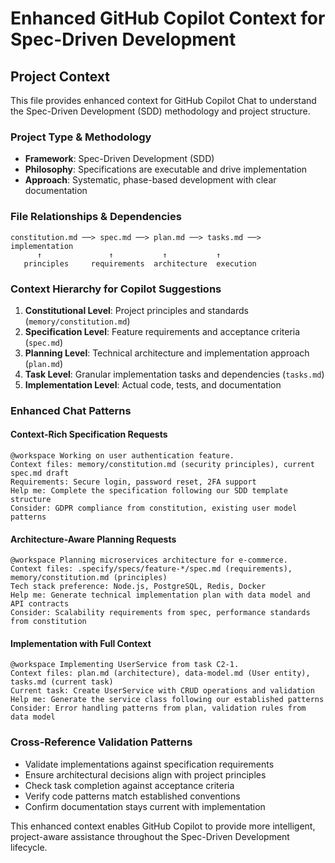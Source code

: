 # Enhanced GitHub Copilot Context for Spec-Driven Development

## Project Context

This file provides enhanced context for GitHub Copilot Chat to understand the Spec-Driven Development (SDD) methodology and project structure.

### Project Type & Methodology
- **Framework**: Spec-Driven Development (SDD)
- **Philosophy**: Specifications are executable and drive implementation
- **Approach**: Systematic, phase-based development with clear documentation

### File Relationships & Dependencies
```
constitution.md ──> spec.md ──> plan.md ──> tasks.md ──> implementation
      ↑               ↑           ↑           ↑
   principles     requirements  architecture  execution
```

### Context Hierarchy for Copilot Suggestions
1. **Constitutional Level**: Project principles and standards (`memory/constitution.md`)
2. **Specification Level**: Feature requirements and acceptance criteria (`spec.md`)
3. **Planning Level**: Technical architecture and implementation approach (`plan.md`)
4. **Task Level**: Granular implementation tasks and dependencies (`tasks.md`)
5. **Implementation Level**: Actual code, tests, and documentation

### Enhanced Chat Patterns

#### Context-Rich Specification Requests
```
@workspace Working on user authentication feature.
Context files: memory/constitution.md (security principles), current spec.md draft
Requirements: Secure login, password reset, 2FA support
Help me: Complete the specification following our SDD template structure
Consider: GDPR compliance from constitution, existing user model patterns
```

#### Architecture-Aware Planning Requests
```
@workspace Planning microservices architecture for e-commerce.
Context files: .specify/specs/feature-*/spec.md (requirements), memory/constitution.md (principles)
Tech stack preference: Node.js, PostgreSQL, Redis, Docker
Help me: Generate technical implementation plan with data model and API contracts
Consider: Scalability requirements from spec, performance standards from constitution
```

#### Implementation with Full Context
```
@workspace Implementing UserService from task C2-1.
Context files: plan.md (architecture), data-model.md (User entity), tasks.md (current task)
Current task: Create UserService with CRUD operations and validation
Help me: Generate the service class following our established patterns
Consider: Error handling patterns from plan, validation rules from data model
```

### Cross-Reference Validation Patterns
- Validate implementations against specification requirements
- Ensure architectural decisions align with project principles
- Check task completion against acceptance criteria
- Verify code patterns match established conventions
- Confirm documentation stays current with implementation

This enhanced context enables GitHub Copilot to provide more intelligent, project-aware assistance throughout the Spec-Driven Development lifecycle.
